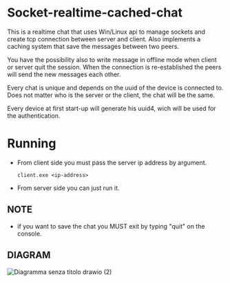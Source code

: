 # Socket-realtime-cached-chat
This is a realtime chat that uses Win/Linux api to manage sockets and create tcp connection between server and client. Also implements a caching system that save the messages between two peers.

You have the possibility also to write message in offline mode when client or server quit the session. When the connection is re-established the peers will send the new messages each other.

Every chat is unique and depends on the uuid of the device is connected to. Does not matter who is the server or the client, the chat will be the same.

Every device at first start-up will generate his uuid4, wich will be used for the authentication.

# Running
* From client side you must pass the server ip address by argument.

  `client.exe <ip-address>`

* From server side you can just run it.


## NOTE
* if you want to save the chat you MUST exit by typing "quit" on the console.

## DIAGRAM
![Diagramma senza titolo drawio (2)](https://github.com/Peppo10/Socket-realtime-cached-chat/assets/131891564/273fdd11-c3d1-43b9-b956-5c404040b58b)


